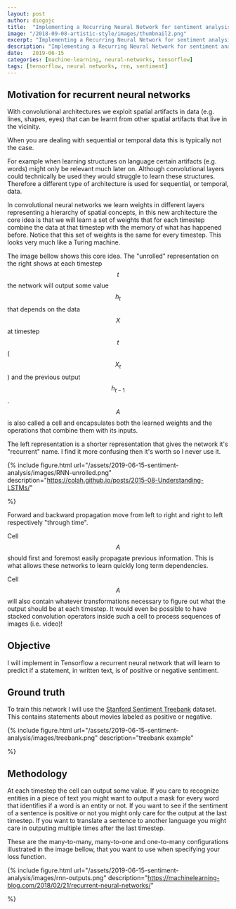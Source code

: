 ```yaml
---
layout: post
author: diogojc
title:  "Implementing a Recurring Neural Network for sentiment analysis"
image: "/2018-09-08-artistic-style/images/thumbnail2.png"
excerpt: "Implementing a Recurring Neural Network for sentiment analysis"
description: "Implementing a Recurring Neural Network for sentiment analysis"
date:   2019-06-15
categories: [machine-learning, neural-networks, tensorflow]
tags: [tensorflow, neural networks, rnn, sentiment]
---
```


## Motivation for recurrent neural networks

With convolutional architectures we exploit spatial artifacts in data (e.g. lines, shapes, eyes) that can be learnt from other spatial artifacts that live in the vicinity. 

When you are dealing with sequential or temporal data this is typically not the case.

For example when learning structures on language certain artifacts (e.g. words) might only be relevant much later on. Although convolutional layers could technically be used they would struggle to learn these structures. Therefore a different type of architecture is used for sequential, or temporal, data.

In convolutional neural networks we learn weights in different layers representing a hierarchy of spatial concepts, in this new architecture the core idea is that we will learn a set of weights that for each timestep combine the data at that timestep with the memory of what has happened before. Notice that this set of weights is the same for every timestep. This looks very much like a Turing machine.

The image bellow shows this core idea. The "unrolled" representation on the right shows at each timestep $$t$$ the network will output some value $$h_t$$ that depends on the data $$X$$ at timestep $$t$$ ($$X_t$$) and the previous output $$h_{t-1}$$. $$A$$ is also called a cell and encapsulates both the learned weights and the operations that combine them with its inputs.

The left representation is a shorter representation that gives the network it's "recurrent" name. I find it more confusing then it's worth so I never use it.

{% include figure.html
           url="/assets/2019-06-15-sentiment-analysis/images/RNN-unrolled.png"
           description="https://colah.github.io/posts/2015-08-Understanding-LSTMs/"

%}

Forward and backward propagation move from left to right and right to left respectively "through time".

Cell $$A$$ should first and foremost easily propagate previous information. This is what allows these networks to learn quickly long term dependencies.

Cell $$A$$ will also contain whatever transformations necessary to figure out what the output should be at each timestep. It would even be possible to have stacked convolution operators inside such a cell to process sequences of images (i.e. video)!


## Objective

I will implement in Tensorflow a recurrent neural network that will learn to predict if a statement, in written text, is of positive or negative sentiment.

## Ground truth

To train this network I will use the [Stanford Sentiment Treebank][dataset-url] dataset. This contains statements about movies labeled as positive or negative.

{% include figure.html
           url="/assets/2019-06-15-sentiment-analysis/images/treebank.png"
           description="treebank example"

%}


## Methodology

At each timestep the cell can output some value. If you care to recognize entities in a piece of text you might want to output a mask for every word that identifies if a word is an entity or not. If you want to see if the sentiment of a sentence is positive or not you might only care for the output at the last timestep. If you want to translate a sentence to another language you might care in outputing multiple times after the last timestep.

These are the many-to-many, many-to-one and one-to-many configurations illustrated in the image bellow, that you want to use when specifying your loss function. 

{% include figure.html
           url="/assets/2019-06-15-sentiment-analysis/images/rnn-outputs.png"
           description="https://machinelearning-blog.com/2018/02/21/recurrent-neural-networks/"

%}


[colah-url]: https://colah.github.io/posts/2015-08-Understanding-LSTMs/
[dataset-url]: https://nlp.stanford.edu/sentiment/treebank.html